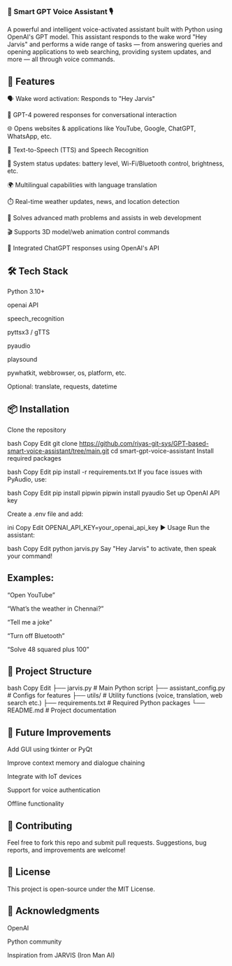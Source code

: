 ### 🧠 Smart GPT Voice Assistant 🎙️
A powerful and intelligent voice-activated assistant built with Python using OpenAI's GPT model. This assistant responds to the wake word "Hey Jarvis" and performs a wide range of tasks — from answering queries and opening applications to web searching, providing system updates, and more — all through voice commands.

## 🚀 Features
🗣️ Wake word activation: Responds to "Hey Jarvis"

🤖 GPT-4 powered responses for conversational interaction

🌐 Opens websites & applications like YouTube, Google, ChatGPT, WhatsApp, etc.

📢 Text-to-Speech (TTS) and Speech Recognition

🔋 System status updates: battery level, Wi-Fi/Bluetooth control, brightness, etc.

🌍 Multilingual capabilities with language translation

⏱️ Real-time weather updates, news, and location detection

🧮 Solves advanced math problems and assists in web development

🎬 Supports 3D model/web animation control commands

💬 Integrated ChatGPT responses using OpenAI's API

## 🛠️ Tech Stack
Python 3.10+

openai API

speech_recognition

pyttsx3 / gTTS

pyaudio

playsound

pywhatkit, webbrowser, os, platform, etc.

Optional: translate, requests, datetime

## 📦 Installation
Clone the repository

bash
Copy
Edit
git clone https://github.com/riyas-git-sys/GPT-based-smart-voice-assistant/tree/main.git
cd smart-gpt-voice-assistant
Install required packages

bash
Copy
Edit
pip install -r requirements.txt
If you face issues with PyAudio, use:

bash
Copy
Edit
pip install pipwin
pipwin install pyaudio
Set up OpenAI API key

Create a .env file and add:

ini
Copy
Edit
OPENAI_API_KEY=your_openai_api_key
▶️ Usage
Run the assistant:

bash
Copy
Edit
python jarvis.py
Say "Hey Jarvis" to activate, then speak your command!

## Examples:

“Open YouTube”

“What’s the weather in Chennai?”

“Tell me a joke”

“Turn off Bluetooth”

“Solve 48 squared plus 100”

## 📁 Project Structure
bash
Copy
Edit
├── jarvis.py              # Main Python script
├── assistant_config.py    # Configs for features
├── utils/                 # Utility functions (voice, translation, web search etc.)
├── requirements.txt       # Required Python packages
└── README.md              # Project documentation
## 🧠 Future Improvements
Add GUI using tkinter or PyQt

Improve context memory and dialogue chaining

Integrate with IoT devices

Support for voice authentication

Offline functionality

## 🤝 Contributing
Feel free to fork this repo and submit pull requests. Suggestions, bug reports, and improvements are welcome!

## 📜 License
This project is open-source under the MIT License.

## 🙌 Acknowledgments
OpenAI

Python community

Inspiration from JARVIS (Iron Man AI)
